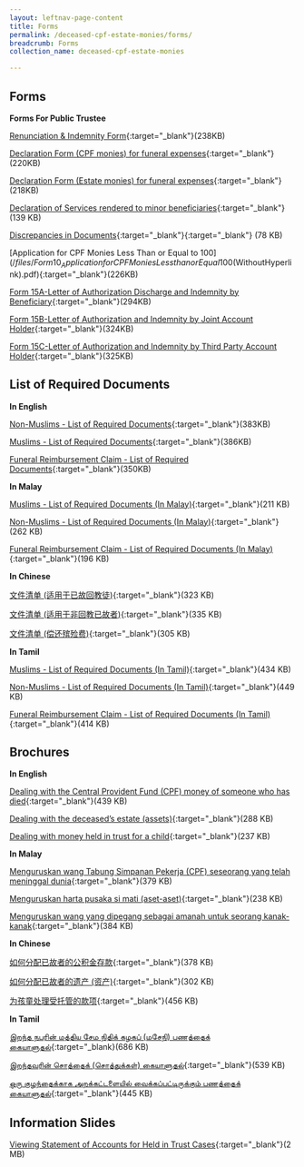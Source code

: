 ```yaml
---
layout: leftnav-page-content
title: Forms
permalink: /deceased-cpf-estate-monies/forms/
breadcrumb: Forms
collection_name: deceased-cpf-estate-monies

---
```


Forms
---

**Forms For Public Trustee**<br>

[Renunciation & Indemnity Form](/files/RenunciationandIndemnity(Form18).pdf){:target="_blank"}(238KB)

[Declaration Form (CPF monies) for funeral expenses](/files/Form12_Declarationform(CPFMonies)forfuneralexpenses(WithHyperlink).pdf){:target="_blank"}(220KB)

[Declaration Form (Estate monies) for funeral expenses](/files/Form13_Declarationform(EstateMonies)forfuneralexpenses(WithHyperlink).pdf){:target="_blank"}(218KB)

[Declaration of Services rendered to minor beneficiaries](/files/Form17_DeclarationofServicesrenderedtoMinor(WithHyperlink).pdf){:target="_blank"}(139 KB)

[Discrepancies in Documents](/files/Form7_DiscrepanciesinDocuments(WithHyperlink).pdf){:target="_blank"}{:target="_blank"} (78 KB)

[Application for CPF Monies Less Than or Equal to $100](/files/Form10_ApplicationforCPFMoniesLessthanorEqual$100(WithoutHyperlink).pdf){:target="_blank"}(226KB)

[Form 15A-Letter of Authorization Discharge and Indemnity by Beneficiary](/files/Form15A_LetterofAuthorizationDischargeandIndemnitybyBeneficiary(WithoutHyperlink)(ELCWL)-28-6-18(Cleaned).docx.pdf){:target="_blank"}(294KB)

[Form 15B-Letter of Authorization and Indemnity by Joint Account Holder](/files/Form15B_LetterofAuthorizationDischargeandIndemnitybyJointAccountHolder(WithoutHyperlink)(ELCWL)-28-6-18(Cleaned).pdf){:target="_blank"}(324KB)

[Form 15C-Letter of Authorization and Indemnity by Third Party Account Holder](/files/Form15C_LetterofAuthorizationDischargeandIndemnitybyThirdPartyAccountHolder(WithoutHyperlink)(ELCWL)-28-6-18(Cleaned).pdf){:target="_blank"}(325KB)

List of Required Documents
---

**In English**<br>

[Non-Muslims - List of Required Documents](/files/AnnexB_Non-Muslims_ListofRequiredDocuments-19-12-18.pdf){:target="_blank"}(383KB)

[Muslims - List of Required Documents](/files/AnnexA_Muslims_ListofRequiredDocuments-19-12-18.pdf){:target="_blank"}(386KB)

[Funeral Reimbursement Claim - List of Required Documents](/files/AnnexC_FuneralClaim_ListofRequiredDocuments-19-12-18.pdf){:target="_blank"}(350KB)

**In Malay**<br>

[Muslims - List of Required Documents (In Malay)](/files/Malay_AnnexA_Muslims_ListofRequiredDocuments_22Jun2018.pdf){:target="_blank"}(211 KB)

[Non-Muslims - List of Required Documents (In Malay)](/files/Malay_AnnexB_Non-Muslims_ListofRequiredDocuments_7Jun2018.pdf){:target="_blank"}(262 KB)

[Funeral Reimbursement Claim - List of Required Documents (In Malay)](/files/Malay_AnnexC_FuneralClaim_ListofRequiredDocuments_7-6-2018.pdf){:target="_blank"}(196 KB)

**In Chinese**<br>

[文件清单 (适用于已故回教徒)](/files/Chinese_AnnexA_Muslims_ListofRequiredDocuments_22Jun2018(Cleaned).pdf){:target="_blank"}(323 KB)

[文件清单 (适用于非回教已故者)](/files/Chinese_AnnexB_Non-Muslims_ListofRequiredDocuments_22Jun2018doc(Cleaned).pdf){:target="_blank"}(335 KB)

[文件清单 (偿还殡殓费)](/files/Chinese_AnnexC_FuneralClaim_ListofRequiredDocuments_7Jun2018.pdf){:target="_blank"}(305 KB)

**In Tamil**<br>

[Muslims - List of Required Documents (In Tamil)](/files/Tamil_AnnexA_Muslims_ListofRequiredDocuments_8Jun2018.pdf){:target="_blank"}(434 KB)

[Non-Muslims - List of Required Documents (In Tamil)](/files/Tamil_AnnexB_Non-Muslims_ListofRequiredDocuments_8Jun2018.pdf){:target="_blank"}(449 KB)

[Funeral Reimbursement Claim - List of Required Documents (In Tamil)](/files/Tamil_AnnexC_FuneralClaim_ListofRequiredDocuments_8Jun2018.pdf){:target="_blank"}(414 KB)

Brochures
---

**In English**<br>

[Dealing with the Central Provident Fund (CPF) money of someone who has died](/files/Brochure1_CPFMonies_6Jun2018.pdf){:target="_blank"}(439 KB)

[Dealing with the deceased’s estate (assets)](/files/Brochure2_EstateMonies_6Jun2018.pdf){:target="_blank"}(288 KB)

[Dealing with money held in trust for a child](/files/Brochure3_Held-in-TrustCases_28Jul2017.pdf){:target="_blank"}(237 KB)

**In Malay**<br>

[Menguruskan wang Tabung Simpanan Pekerja (CPF) seseorang yang telah meninggal dunia](/files/Malay_Brochure1_CPFMonies_7-6-2018.pdf){:target="_blank"}(379 KB)

[Menguruskan harta pusaka si mati (aset-aset)](/files/Malay_Brochure2_EstateMonies_7-6-2018.pdf){:target="_blank"}(238 KB)

[Menguruskan wang yang dipegang sebagai amanah untuk seorang kanak-kanak](/files/Malay_Brochure3_Held-in-TrustCases_25Jul2017.pdf){:target="_blank"}(384 KB)

**In Chinese**<br>

[如何分配已故者的公积金存款](/files/Chinese_Brochure1_CPFMonies_7Jun2018.pdf){:target="_blank"}(378 KB)

[如何分配已故者的遗产 (资产)](/files/Chinese_Brochure2_EstateMonies_7Jun2018.pdf){:target="_blank"}(302 KB)

[为孩童处理受托管的款项](/files/Chinese_Brochure3_Held-in-TrustCases_25Jul2017.pdf){:target="_blank"}(456 KB)

**In Tamil**<br>

[இறந்த நபரின் மத்திய சேம நிதிக் கழகப் (மசேநி) பணத்தைக் கையாளுதல்](/files/Tamil_Brochure1_CPFMonies_8Jun2018.pdf){:target="_blank}(686 KB)

[இறந்தவரின் சொத்தைக் (சொத்துக்கள்) கையாளுதல்](/files/Tamil_Brochure2_EstateMonies_8Jun2018.pdf){:target="_blank"}(539 KB)

[ஒரு குழந்தைக்காக அறக்கட்டளையில் வைக்கப்பட்டிருக்கும் பணத்தைக் கையாளுதல்](/files/Tamil_Brochure3_Held-in-TrustCases_25Jul2017.pdf){:target="_blank"}(445 KB)

Information Slides
---

[Viewing Statement of Accounts for Held in Trust Cases](/files/ViewingStatementofAccountsforHeldinTrustCases.pdf){:target="_blank"}(2 MB)
